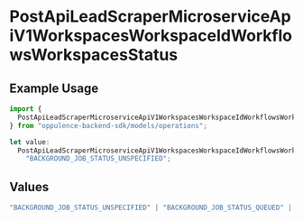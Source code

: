 # PostApiLeadScraperMicroserviceApiV1WorkspacesWorkspaceIdWorkflowsWorkspacesStatus

## Example Usage

```typescript
import {
  PostApiLeadScraperMicroserviceApiV1WorkspacesWorkspaceIdWorkflowsWorkspacesStatus,
} from "oppulence-backend-sdk/models/operations";

let value:
  PostApiLeadScraperMicroserviceApiV1WorkspacesWorkspaceIdWorkflowsWorkspacesStatus =
    "BACKGROUND_JOB_STATUS_UNSPECIFIED";
```

## Values

```typescript
"BACKGROUND_JOB_STATUS_UNSPECIFIED" | "BACKGROUND_JOB_STATUS_QUEUED" | "BACKGROUND_JOB_STATUS_IN_PROGRESS" | "BACKGROUND_JOB_STATUS_COMPLETED" | "BACKGROUND_JOB_STATUS_FAILED" | "BACKGROUND_JOB_STATUS_CANCELLED" | "BACKGROUND_JOB_STATUS_TIMED_OUT"
```